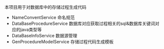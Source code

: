 本项目用于对数据库中的存储过程生成代码

* NameConventService 命名规范
* DataBaseProcedureService 数据库对应获取过程相关的sql&数据库关键词对应的java类型等
* DataBaseInfoService 数据源管理
* GenProcedureModelService 存储过程代码生成模板